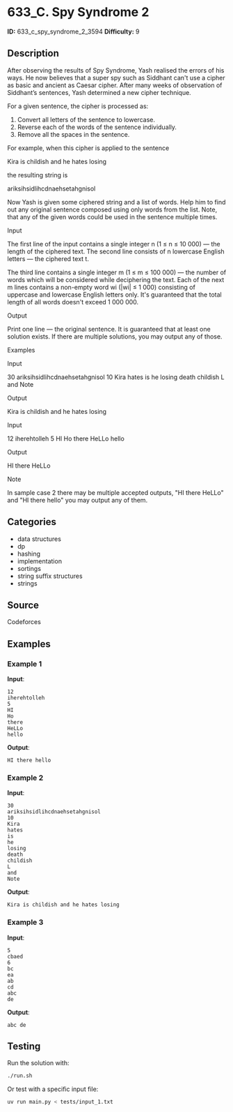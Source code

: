 # 633_C. Spy Syndrome 2

**ID:** 633_c_spy_syndrome_2_3594
**Difficulty:** 9

## Description

After observing the results of Spy Syndrome, Yash realised the errors of his ways. He now believes that a super spy such as Siddhant can't use a cipher as basic and ancient as Caesar cipher. After many weeks of observation of Siddhant’s sentences, Yash determined a new cipher technique.

For a given sentence, the cipher is processed as:

  1. Convert all letters of the sentence to lowercase.
  2. Reverse each of the words of the sentence individually.
  3. Remove all the spaces in the sentence.



For example, when this cipher is applied to the sentence

Kira is childish and he hates losing

the resulting string is

ariksihsidlihcdnaehsetahgnisol

Now Yash is given some ciphered string and a list of words. Help him to find out any original sentence composed using only words from the list. Note, that any of the given words could be used in the sentence multiple times.

Input

The first line of the input contains a single integer n (1 ≤ n ≤ 10 000) — the length of the ciphered text. The second line consists of n lowercase English letters — the ciphered text t.

The third line contains a single integer m (1 ≤ m ≤ 100 000) — the number of words which will be considered while deciphering the text. Each of the next m lines contains a non-empty word wi (|wi| ≤ 1 000) consisting of uppercase and lowercase English letters only. It's guaranteed that the total length of all words doesn't exceed 1 000 000.

Output

Print one line — the original sentence. It is guaranteed that at least one solution exists. If there are multiple solutions, you may output any of those.

Examples

Input

30
ariksihsidlihcdnaehsetahgnisol
10
Kira
hates
is
he
losing
death
childish
L
and
Note


Output

Kira is childish and he hates losing


Input

12
iherehtolleh
5
HI
Ho
there
HeLLo
hello


Output

HI there HeLLo

Note

In sample case 2 there may be multiple accepted outputs, "HI there HeLLo" and "HI there hello" you may output any of them.

## Categories

- data structures
- dp
- hashing
- implementation
- sortings
- string suffix structures
- strings

## Source

Codeforces

## Examples

### Example 1

**Input**:
```
12
iherehtolleh
5
HI
Ho
there
HeLLo
hello
```

**Output**:
```
HI there hello
```

### Example 2

**Input**:
```
30
ariksihsidlihcdnaehsetahgnisol
10
Kira
hates
is
he
losing
death
childish
L
and
Note
```

**Output**:
```
Kira is childish and he hates losing
```

### Example 3

**Input**:
```
5
cbaed
6
bc
ea
ab
cd
abc
de
```

**Output**:
```
abc de
```


## Testing

Run the solution with:

```bash
./run.sh
```

Or test with a specific input file:

```bash
uv run main.py < tests/input_1.txt
```
